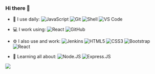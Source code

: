 ### Hi there 👋

<!-- **TimeoutY/TimeoutY** is a ✨ _special_ ✨ repository because its `README.md` (this file) appears on your GitHub profile. -->

- 🚀 I use daily:
  ![JavaScript](https://img.shields.io/badge/-JavaScript-black?style=plastic&logo=javascript)
  ![Git](https://img.shields.io/badge/-Git-black?style=plastic&logo=git)
  ![Shell](https://img.shields.io/badge/-Shell-blasck?style=plastic&logo=Shell)
  ![VS Code](https://img.shields.io/badge/-VS%20Code-007ACC?style=plastic&logo=visual-studio-code)

- 💻 I work using:
  ![React](https://img.shields.io/badge/-React-3b2e5a?style=plastic&logo=react)
  ![GitHub](https://img.shields.io/badge/-GitHub-181717?style=plastic&logo=github)

- ⚙️ I also use and work:
![Jenkins](https://img.shields.io/badge/-Jenkins-black?style=plastic&logo=Jenkins)
![HTML5](https://img.shields.io/badge/-HTML5-E34F26?style=plastic&logo=html5&logoColor=white)
![CSS3](https://img.shields.io/badge/-CSS3-1572B6?style=plastic&logo=css3)
![Bootstrap](https://img.shields.io/badge/-Bootstrap-563D7C?style=plastic&logo=bootstrap)
![React](https://img.shields.io/badge/-React-3b2e5a?style=plastic&logo=react)
 <!-- ![vue](https://img.shields.io/badge/Vue?style=plastic&logo=vue) -->
- 🌱 Learning all about:
![Node.JS](https://img.shields.io/badge/-Node.JS-black?style=plastic&logo=Node.js) ![Express.JS](https://img.shields.io/badge/-Express.JS-c7b198?style=plastic&logo=Express.JS)
<!-- - ⚡️ Fun fact: I'm a huge fan of Iron Man, I love to eat and travel -->

![](https://github-readme-stats.vercel.app/api?username=TimeoutY&show_icons=true)
